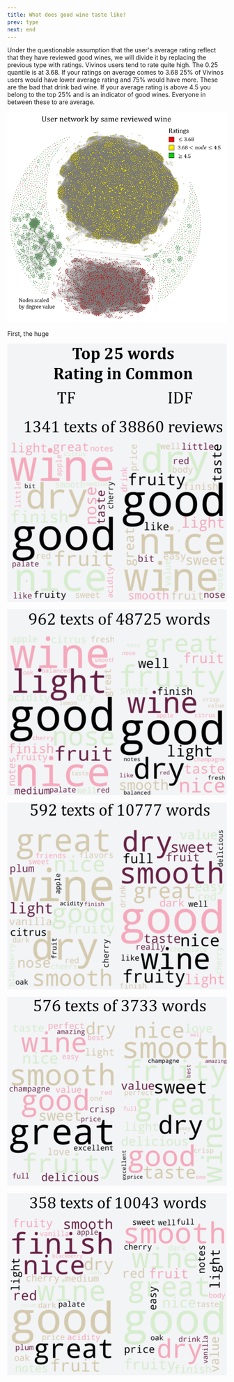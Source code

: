 ```yaml
---
title: What does good wine taste like?
prev: type
next: end
---
```

Under the questionable assumption that the user's average rating reflect that they have reviewed good wines, we will divide it by replacing the previous type with ratings. Vivinos users tend to rate quite high. The 0.25 quantile is at 3.68. If your ratings on average comes to 3.68 25% of Vivinos users would have lower average rating and 75% would have more. These are the bad that drink bad wine. If your average rating is above 4.5 you belong to the top 25% and is an indicator of good wines. Everyone in between these to are average.

![](/images/User_Network_RATING.png)

First, the huge 


![](/images/rating_1.png)
 
![](/images/rating_2.png)
 
![](/images/rating_3.png)
 
![](/images/rating_4.png)
 
![](/images/rating_5.png)